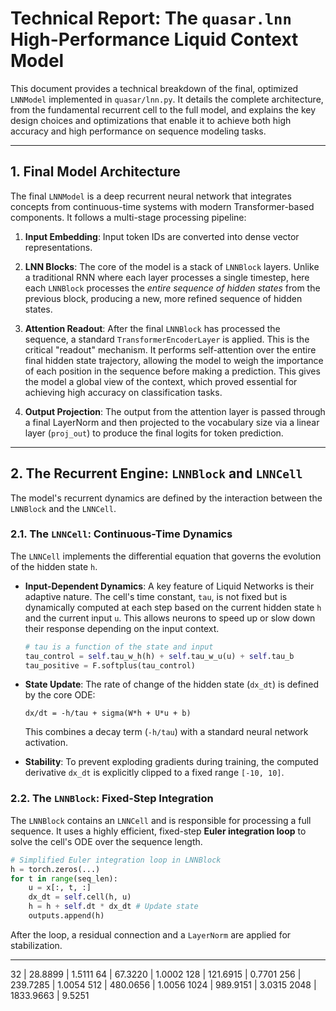 # Technical Report: The `quasar.lnn` High-Performance Liquid Context Model

This document provides a technical breakdown of the final, optimized `LNNModel` implemented in `quasar/lnn.py`. It details the complete architecture, from the fundamental recurrent cell to the full model, and explains the key design choices and optimizations that enable it to achieve both high accuracy and high performance on sequence modeling tasks.

---

## 1. Final Model Architecture

The final `LNNModel` is a deep recurrent neural network that integrates concepts from continuous-time systems with modern Transformer-based components. It follows a multi-stage processing pipeline:

1.  **Input Embedding**: Input token IDs are converted into dense vector representations.

2.  **LNN Blocks**: The core of the model is a stack of `LNNBlock` layers. Unlike a traditional RNN where each layer processes a single timestep, here each `LNNBlock` processes the *entire sequence of hidden states* from the previous block, producing a new, more refined sequence of hidden states.

3.  **Attention Readout**: After the final `LNNBlock` has processed the sequence, a standard `TransformerEncoderLayer` is applied. This is the critical "readout" mechanism. It performs self-attention over the entire final hidden state trajectory, allowing the model to weigh the importance of each position in the sequence before making a prediction. This gives the model a global view of the context, which proved essential for achieving high accuracy on classification tasks.

4.  **Output Projection**: The output from the attention layer is passed through a final LayerNorm and then projected to the vocabulary size via a linear layer (`proj_out`) to produce the final logits for token prediction.

---

## 2. The Recurrent Engine: `LNNBlock` and `LNNCell`

The model's recurrent dynamics are defined by the interaction between the `LNNBlock` and the `LNNCell`.

### 2.1. The `LNNCell`: Continuous-Time Dynamics

The `LNNCell` implements the differential equation that governs the evolution of the hidden state `h`.

-   **Input-Dependent Dynamics**: A key feature of Liquid Networks is their adaptive nature. The cell's time constant, `tau`, is not fixed but is dynamically computed at each step based on the current hidden state `h` and the current input `u`. This allows neurons to speed up or slow down their response depending on the input context.
    ```python
    # tau is a function of the state and input
    tau_control = self.tau_w_h(h) + self.tau_w_u(u) + self.tau_b
    tau_positive = F.softplus(tau_control)
    ```

-   **State Update**: The rate of change of the hidden state (`dx_dt`) is defined by the core ODE:
    ```
    dx/dt = -h/tau + sigma(W*h + U*u + b)
    ```
    This combines a decay term (`-h/tau`) with a standard neural network activation.

-   **Stability**: To prevent exploding gradients during training, the computed derivative `dx_dt` is explicitly clipped to a fixed range `[-10, 10]`.

### 2.2. The `LNNBlock`: Fixed-Step Integration

The `LNNBlock` contains an `LNNCell` and is responsible for processing a full sequence. It uses a highly efficient, fixed-step **Euler integration loop** to solve the cell's ODE over the sequence length.

```python
# Simplified Euler integration loop in LNNBlock
h = torch.zeros(...)
for t in range(seq_len):
    u = x[:, t, :]
    dx_dt = self.cell(h, u)
    h = h + self.dt * dx_dt # Update state
    outputs.append(h)
```
After the loop, a residual connection and a `LayerNorm` are applied for stabilization.

---
32              | 28.8899       | 1.5111
64              | 67.3220       | 1.0002
128             | 121.6915      | 0.7701
256             | 239.7285      | 1.0054
512             | 480.0656      | 1.0056
1024            | 989.9151      | 3.0315
2048            | 1833.9663     | 9.5251
